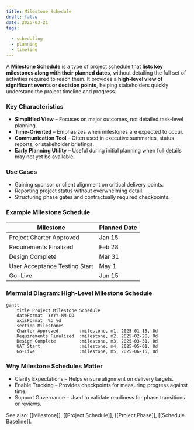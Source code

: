```yaml
---
title: Milestone Schedule  
draft: false
date: 2025-03-21  
tags:  
    
  - scheduling  
  - planning  
  - timeline  
---
```


A **Milestone Schedule** is a type of project schedule that **lists key milestones along with their planned dates**, without detailing the full set of activities required to reach them. It provides a **high-level view of significant events or decision points**, helping stakeholders quickly understand the project timeline and progress.

### **Key Characteristics**
- **Simplified View** – Focuses on major outcomes, not detailed task-level planning.
- **Time-Oriented** – Emphasizes when milestones are expected to occur.
- **Communication Tool** – Often used in executive summaries, status reports, or stakeholder briefings.
- **Early Planning Utility** – Useful during initial planning when full details may not yet be available.

### **Use Cases**
- Gaining sponsor or client alignment on critical delivery points.
- Reporting project status without overwhelming detail.
- Structuring phase gates and contractually required checkpoints.

### **Example Milestone Schedule**
| Milestone                     | Planned Date  |
|------------------------------|---------------|
| Project Charter Approved      | Jan 15        |
| Requirements Finalized        | Feb 28        |
| Design Complete               | Mar 31        |
| User Acceptance Testing Start | May 1         |
| Go-Live                       | Jun 15        |

### **Mermaid Diagram: High-Level Milestone Schedule**
```mermaid
gantt
    title Project Milestone Schedule
    dateFormat  YYYY-MM-DD
    axisFormat  %b %d
    section Milestones
    Charter Approved        :milestone, m1, 2025-01-15, 0d
    Requirements Finalized  :milestone, m2, 2025-02-28, 0d
    Design Complete         :milestone, m3, 2025-03-31, 0d
    UAT Start               :milestone, m4, 2025-05-01, 0d
    Go-Live                 :milestone, m5, 2025-06-15, 0d
```

### Why Milestone Schedules Matter

- Clarify Expectations – Helps ensure alignment on delivery targets.
- Enable Tracking – Provides checkpoints for measuring progress against time.
- Support Governance – Used to validate readiness for phase transitions or reviews.

See also: [[Milestone]], [[Project Schedule]], [[Project Phase]], [[Schedule Baseline]].